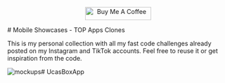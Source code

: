 <p align="center">
<a href="https://www.buymeacoffee.com/SaNhE76x9" target="_blank"><img src="https://cdn.buymeacoffee.com/buttons/default-blue.png" alt="Buy Me A Coffee" style="height: 30px !important;width: 150px !important;" ></a>
</p>
# Mobile Showcases - TOP Apps Clones

This is my personal collection with all my fast code challenges already posted on my Instagram and TikTok accounts. Feel free to reuse it or get inspiration from the code. 

<img src="assets/readme/showcase.png" alt="mockups" /># UcasBoxApp

